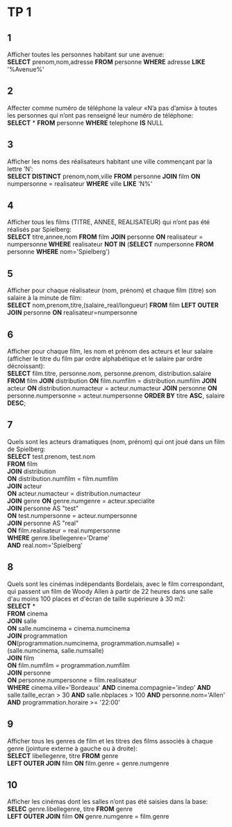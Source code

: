 # TP 1
## 1
  Afficher toutes les personnes habitant sur une avenue:  
  **SELECT** prenom,nom,adresse **FROM** personne **WHERE** adresse **LIKE** '%Avenue%'

## 2
  Affecter comme numéro de téléphone la valeur «N’a pas d’amis» à toutes les personnes qui n’ont pas renseigné leur numéro de téléphone:  
  **SELECT** * **FROM** personne **WHERE** telephone **IS** NULL

## 3
  Afficher les noms des réalisateurs habitant une ville commençant par la lettre ’N’:  
  **SELECT DISTINCT** prenom,nom,ville **FROM** personne **JOIN** film **ON** numpersonne = realisateur **WHERE** ville **LIKE** 'N%'
  
## 4
  Afficher tous les films (TITRE, ANNEE, REALISATEUR) qui n’ont pas été réalisés par Spielberg:  
  **SELECT** titre,annee,nom **FROM** film **JOIN** personne **ON** realisateur = numpersonne **WHERE** realisateur **NOT IN** (**SELECT** numpersonne **FROM** personne **WHERE** nom='Spielberg')

## 5
  Afficher pour chaque réalisateur (nom, prénom) et chaque film (titre) son salaire à la minute de film:  
  **SELECT** nom,prenom,titre,(salaire_real/longueur) **FROM** film **LEFT OUTER JOIN** personne **ON** realisateur=numpersonne

## 6
  Afficher  pour  chaque film, les nom et prénom des  acteurs  et leur  salaire  (afficher  le  titre  du film par ordre alphabétique et le salaire par ordre décroissant):  
  **SELECT** film.titre, personne.nom, personne.prenom, distribution.salaire **FROM** film **JOIN** distribution **ON** film.numfilm = distribution.numfilm **JOIN** acteur **ON** distribution.numacteur = acteur.numacteur **JOIN** personne **ON** personne.numpersonne = acteur.numpersonne **ORDER BY** titre **ASC**, salaire **DESC**;
  
## 7
  Quels sont les acteurs dramatiques (nom, prénom) qui ont joué dans un film de Spielberg:  
  **SELECT** test.prenom, test.nom  
  **FROM** film  
  **JOIN** distribution  
  **ON** distribution.numfilm = film.numfilm  
  **JOIN** acteur  
  **ON** acteur.numacteur = distribution.numacteur  
  **JOIN** genre
  **ON** genre.numgenre = acteur.specialite  
  **JOIN** personne AS "test"  
  **ON** test.numpersonne = acteur.numpersonne  
  **JOIN** personne AS "real"  
  **ON** film.realisateur = real.numpersonne  
  **WHERE** genre.libellegenre='Drame'  
  **AND** real.nom='Spielberg'  
	
## 8
  Quels sont les cinémas indépendants Bordelais, avec le film correspondant, qui passent un film de Woody Allen à partir de 22 heures dans une salle d'au moins 100 places et d'écran de taille supérieure à 30 m2:  
  **SELECT** *  
  **FROM** cinema  
  **JOIN** salle  
  **ON** salle.numcinema = cinema.numcinema  
  **JOIN** programmation  
  **ON**(programmation.numcinema, programmation.numsalle) = (salle.numcinema, salle.numsalle)  
  **JOIN** film  
  **ON** film.numfilm = programmation.numfilm  
  **JOIN** personne  
  **ON** personne.numpersonne = film.realisateur  
  **WHERE** cinema.ville='Bordeaux' **AND** cinema.compagnie='indep' **AND** salle.taille_ecran > 30 **AND** salle.nbplaces > 100 **AND** personne.nom='Allen' **AND** programmation.horaire >= '22:00'  

## 9
  Afficher tous les genres de film et les titres des films associés à chaque genre (jointure externe à gauche ou à droite):  
  **SELECT** libellegenre, titre **FROM** genre  
  **LEFT OUTER JOIN** film **ON** film.genre = genre.numgenre  
  
## 10
  Afficher les cinémas dont les salles n’ont pas été saisies dans la base:
  **SELEC** genre.libellegenre, titre **FROM** genre  
  **LEFT OUTER JOIN** film **ON** genre.numgenre = film.genre  
